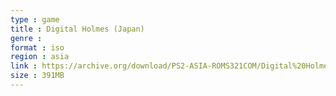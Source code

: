 ```yaml
---
type : game
title : Digital Holmes (Japan)
genre : 
format : iso
region : asia
link : https://archive.org/download/PS2-ASIA-ROMS321COM/Digital%20Holmes%20%28Japan%29.7z
size : 391MB
---
```

